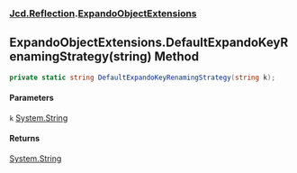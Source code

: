### [Jcd.Reflection](Jcd.Reflection.md 'Jcd.Reflection').[ExpandoObjectExtensions](Jcd.Reflection.ExpandoObjectExtensions.md 'Jcd.Reflection.ExpandoObjectExtensions')

## ExpandoObjectExtensions.DefaultExpandoKeyRenamingStrategy(string) Method

```csharp
private static string DefaultExpandoKeyRenamingStrategy(string k);
```
#### Parameters

<a name='Jcd.Reflection.ExpandoObjectExtensions.DefaultExpandoKeyRenamingStrategy(string).k'></a>

`k` [System.String](https://docs.microsoft.com/en-us/dotnet/api/System.String 'System.String')

#### Returns
[System.String](https://docs.microsoft.com/en-us/dotnet/api/System.String 'System.String')